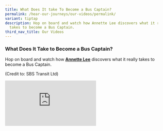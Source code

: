 ```yaml
---
title: What Does It take To Become a Bus Captain?
permalink: /hear-our-journeys/our-videos/permalink/
variant: tiptap
description: Hop on board and watch how Annette Lee discovers what it really
  takes to become a Bus Captain.
third_nav_title: Our Videos
---
```

<h3>What Does It Take to Become a Bus Captain?</h3>
<p>Hop on board and watch how <strong><a href="https://www.facebook.com/annetterochellelee?__cft__%5b0%5d=AZV7C8z2NM4ALI5_kz77MsoKLNaHxnRZHcPWjJ9Wn1JJMBuTpUjmxZoJ1z1PwKoLtPPCaDUum5akPw2Xn8ve6wuwaXRaySZjQReCgPpUCUaGEenu5epQkBlO1dtamxaQpQe9em8Krxnp_X6iPBnlzXaB0v1hRJrZw187hnvEBoFaqnb8eZ53Ia8M21snOnXkVmQ&amp;__tn__=-%5dK-R" rel="noopener noreferrer nofollow" target="_blank"><u>Annette Lee</u></a></strong> discovers
what it really takes to become a Bus Captain.</p>
<p>(Credit to: SBS Transit Ltd)</p>
<div class="iframe-wrapper">
<iframe allowfullscreen="true" frameborder="0" src="https://www.youtube.com/embed/2rSQzfgFBbg?si=2dfSnfzrGV5YYqHX"></iframe>
</div>
<p></p>